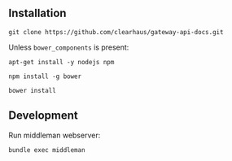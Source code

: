 
## Installation

```
git clone https://github.com/clearhaus/gateway-api-docs.git
```

Unless `bower_components` is present:

```
apt-get install -y nodejs npm

npm install -g bower

bower install
```

## Development


Run middleman webserver:

```
bundle exec middleman
```
